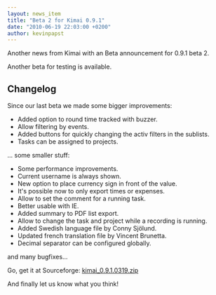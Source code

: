 ```yaml
---
layout: news_item
title: "Beta 2 for Kimai 0.9.1"
date: "2010-06-19 22:03:00 +0200"
author: kevinpapst
---
```


Another news from Kimai with an Beta announcement for 0.9.1 beta 2.

Another beta for testing is available.

## Changelog

Since our last beta we made some bigger improvements:

- Added option to round time tracked with buzzer.
- Allow filtering by events.
- Added buttons for quickly changing the activ filters in the sublists.
- Tasks can be assigned to projects.

... some smaller stuff:

- Some performance improvements.
- Current username is always shown.
- New option to place currency sign in front of the value.
- It's possible now to only export times or expenses.
- Allow to set the comment for a running task.
- Better usable with IE.
- Added summary to PDF list export.
- Allow to change the task and project while a recording is running.
- Added Swedish language file by Conny Sjölund.
- Updated french translation file by Vincent Brunetta.
- Decimal separator can be configured globally.

and many bugfixes...

Go, get it at Sourceforge: [kimai_0.9.1.0319.zip](http://sourceforge.net/projects/kimai/files/0.9.x/kimai_0.9.1.0319.zip/download)

And finally let us know what you think!